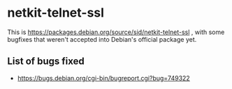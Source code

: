 netkit-telnet-ssl
=================

This is https://packages.debian.org/source/sid/netkit-telnet-ssl , with some
bugfixes that weren't accepted into Debian's official package yet.

## List of bugs fixed
* https://bugs.debian.org/cgi-bin/bugreport.cgi?bug=749322
